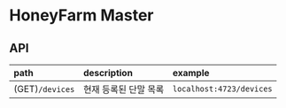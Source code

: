 # HoneyFarm Master

## API

| path | description | example |
|:---|:---|:---|
| (GET)`/devices` | 현재 등록된 단말 목록 |`localhost:4723/devices`|